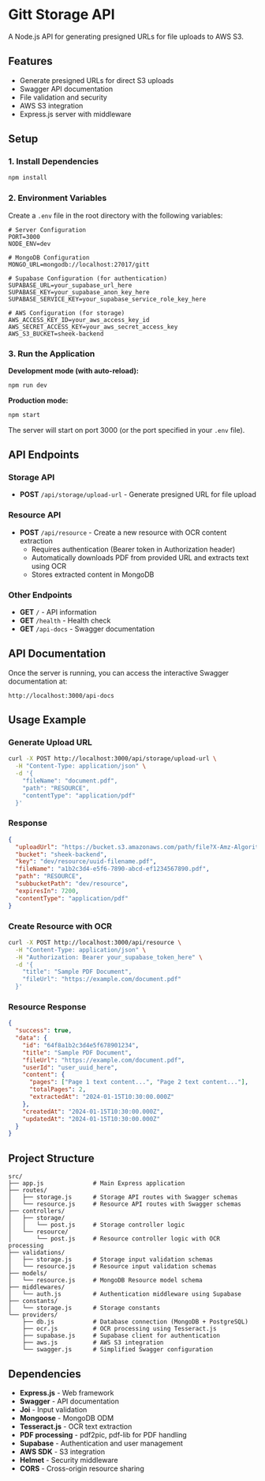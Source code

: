 # Gitt Storage API

A Node.js API for generating presigned URLs for file uploads to AWS S3.

## Features

- Generate presigned URLs for direct S3 uploads
- Swagger API documentation
- File validation and security
- AWS S3 integration
- Express.js server with middleware

## Setup

### 1. Install Dependencies

```bash
npm install
```

### 2. Environment Variables

Create a `.env` file in the root directory with the following variables:

```env
# Server Configuration
PORT=3000
NODE_ENV=dev

# MongoDB Configuration
MONGO_URL=mongodb://localhost:27017/gitt

# Supabase Configuration (for authentication)
SUPABASE_URL=your_supabase_url_here
SUPABASE_KEY=your_supabase_anon_key_here
SUPABASE_SERVICE_KEY=your_supabase_service_role_key_here

# AWS Configuration (for storage)
AWS_ACCESS_KEY_ID=your_aws_access_key_id
AWS_SECRET_ACCESS_KEY=your_aws_secret_access_key
AWS_S3_BUCKET=sheek-backend
```

### 3. Run the Application

**Development mode (with auto-reload):**
```bash
npm run dev
```

**Production mode:**
```bash
npm start
```

The server will start on port 3000 (or the port specified in your `.env` file).

## API Endpoints

### Storage API

- **POST** `/api/storage/upload-url` - Generate presigned URL for file upload

### Resource API

- **POST** `/api/resource` - Create a new resource with OCR content extraction
  - Requires authentication (Bearer token in Authorization header)
  - Automatically downloads PDF from provided URL and extracts text using OCR
  - Stores extracted content in MongoDB

### Other Endpoints

- **GET** `/` - API information
- **GET** `/health` - Health check
- **GET** `/api-docs` - Swagger documentation

## API Documentation

Once the server is running, you can access the interactive Swagger documentation at:

```
http://localhost:3000/api-docs
```

## Usage Example

### Generate Upload URL

```bash
curl -X POST http://localhost:3000/api/storage/upload-url \
  -H "Content-Type: application/json" \
  -d '{
    "fileName": "document.pdf",
    "path": "RESOURCE",
    "contentType": "application/pdf"
  }'
```

### Response

```json
{
  "uploadUrl": "https://bucket.s3.amazonaws.com/path/file?X-Amz-Algorithm=...",
  "bucket": "sheek-backend",
  "key": "dev/resource/uuid-filename.pdf",
  "fileName": "a1b2c3d4-e5f6-7890-abcd-ef1234567890.pdf",
  "path": "RESOURCE",
  "subbucketPath": "dev/resource",
  "expiresIn": 7200,
  "contentType": "application/pdf"
}
```

### Create Resource with OCR

```bash
curl -X POST http://localhost:3000/api/resource \
  -H "Content-Type: application/json" \
  -H "Authorization: Bearer your_supabase_token_here" \
  -d '{
    "title": "Sample PDF Document",
    "fileUrl": "https://example.com/document.pdf"
  }'
```

### Resource Response

```json
{
  "success": true,
  "data": {
    "id": "64f8a1b2c3d4e5f678901234",
    "title": "Sample PDF Document",
    "fileUrl": "https://example.com/document.pdf",
    "userId": "user_uuid_here",
    "content": {
      "pages": ["Page 1 text content...", "Page 2 text content..."],
      "totalPages": 2,
      "extractedAt": "2024-01-15T10:30:00.000Z"
    },
    "createdAt": "2024-01-15T10:30:00.000Z",
    "updatedAt": "2024-01-15T10:30:00.000Z"
  }
}
```

## Project Structure

```
src/
├── app.js              # Main Express application
├── routes/
│   ├── storage.js      # Storage API routes with Swagger schemas
│   └── resource.js     # Resource API routes with Swagger schemas
├── controllers/
│   ├── storage/
│   │   └── post.js     # Storage controller logic
│   └── resource/
│       └── post.js     # Resource controller logic with OCR processing
├── validations/
│   ├── storage.js      # Storage input validation schemas
│   └── resource.js     # Resource input validation schemas
├── models/
│   └── resource.js     # MongoDB Resource model schema
├── middlewares/
│   └── auth.js         # Authentication middleware using Supabase
├── constants/
│   └── storage.js      # Storage constants
└── providers/
    ├── db.js           # Database connection (MongoDB + PostgreSQL)
    ├── ocr.js          # OCR processing using Tesseract.js
    ├── supabase.js     # Supabase client for authentication
    ├── aws.js          # AWS S3 integration
    └── swagger.js      # Simplified Swagger configuration
```

## Dependencies

- **Express.js** - Web framework
- **Swagger** - API documentation
- **Joi** - Input validation
- **Mongoose** - MongoDB ODM
- **Tesseract.js** - OCR text extraction
- **PDF processing** - pdf2pic, pdf-lib for PDF handling
- **Supabase** - Authentication and user management
- **AWS SDK** - S3 integration
- **Helmet** - Security middleware
- **CORS** - Cross-origin resource sharing 